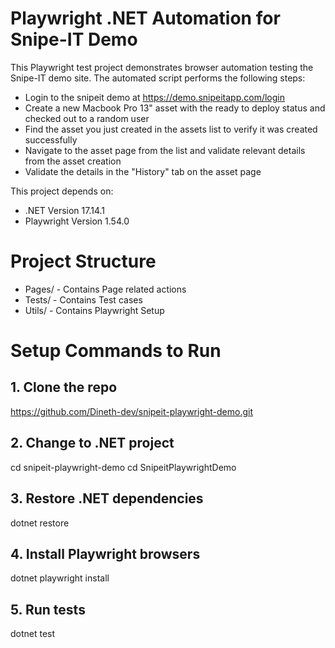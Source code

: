 # Playwright .NET Automation for Snipe-IT Demo
This Playwright test project demonstrates browser automation testing the Snipe-IT demo site. The automated script performs the following steps:
- Login to the snipeit demo at https://demo.snipeitapp.com/login
- Create a new Macbook Pro 13" asset with the ready to deploy status and checked out to a random user
- Find the asset you just created in the assets list to verify it was created successfully
- Navigate to the asset page from the list and validate relevant details from the asset creation
- Validate the details in the "History" tab on the asset page

This project depends on:

- .NET Version 17.14.1
- Playwright Version 1.54.0


# Project Structure
- Pages/ - Contains Page related actions
- Tests/ - Contains Test cases
- Utils/ - Contains Playwright Setup 


# Setup Commands to Run
## 1. Clone the repo
https://github.com/Dineth-dev/snipeit-playwright-demo.git

## 2. Change to .NET project
cd snipeit-playwright-demo
cd SnipeitPlaywrightDemo

## 3. Restore .NET dependencies
dotnet restore

## 4. Install Playwright browsers
dotnet playwright install

## 5. Run tests
dotnet test

